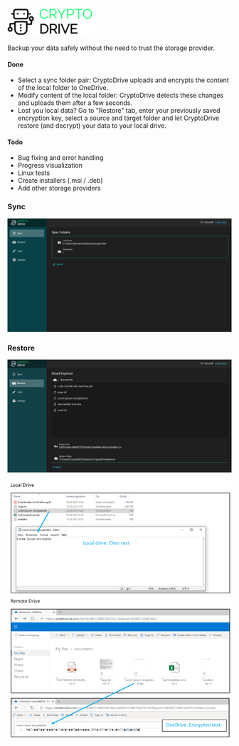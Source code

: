 ![Crypto Drive](logo.png)

Backup your data safely without the need to trust the storage provider.

#### Done
- Select a sync folder pair: CryptoDrive uploads and encrypts the content of the local folder to OneDrive.
- Modify content of the local folder: CryptoDrive detects these changes and uploads them after a few seconds.
- Lost you local data? Go to "Restore" tab, enter your previously saved encryption key, select a source and target folder and let CryptoDrive restore (and decrypt) your data to your local drive.

#### Todo
- Bug fixing and error handling
- Progress visualization
- Linux tests
- Create installers (.msi / .deb)
- Add other storage providers

### Sync
![Crypto Drive](doc/App.png)

### Restore
![Crypto Drive](doc/Restore.png)

![Crypto Drive](doc/Status.png)
